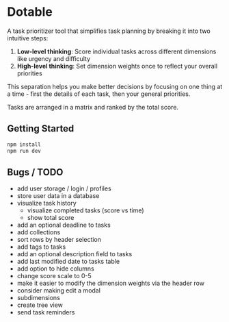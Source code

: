 # Dotable

A task prioritizer tool that simplifies task planning by breaking it into two intuitive steps:

1. **Low-level thinking**: Score individual tasks across different dimensions like urgency and difficulty
2. **High-level thinking**: Set dimension weights once to reflect your overall priorities

This separation helps you make better decisions by focusing on one thing at a time - first the details of each task, then your general priorities. 

Tasks are arranged in a matrix and ranked by the total score.

## Getting Started

```bash
npm install
npm run dev
```

## Bugs / TODO
* add user storage / login / profiles
* store user data in a database
* visualize task history
    * visualize completed tasks (score vs time)
    * show total score
* add an optional deadline to tasks
* add collections
* sort rows by header selection
* add tags to tasks
* add an optional description field to tasks
* add last modified date to tasks table
* add option to hide columns
* change score scale to 0-5
* make it easier to modify the dimension weights via the header row
* consider making edit a modal
* subdimensions
* create tree view
* send task reminders


